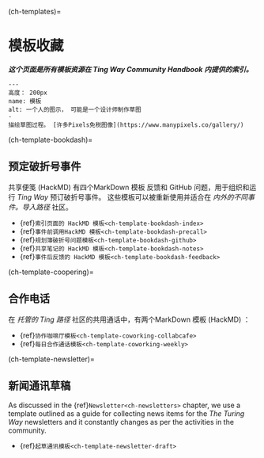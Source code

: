 (ch-templates)=
# 模板收藏

***这个页面是所有模板资源在 Ting Way Community Handbook 内提供的索引。***

```{figure} ../figures/templates.png
---
高度： 200px
name: 模板
alt: 一个人的图示， 可能是一个设计师制作草图
-
描绘草图过程。 [许多Pixels免税图像](https://www.manypixels.co/gallery/)
```

(ch-template-bookdash)=
## 预定破折号事件

共享便笺 (HackMD) 有四个MarkDown 模板 反馈和 GitHub 问题，用于组织和运行 _Ting Way_ 预订破折号事件。 这些模板可以被重新使用并适合在 _内外的不同事件。导入路径_ 社区。

- {ref}`索引页面的 HackMD 模板<ch-template-bookdash-index>`
- {ref}`事件前调用HackMD 模板<ch-template-bookdash-precall>`
- {ref}`规划簿破折号问题模板<ch-template-bookdash-github>`
- {ref}`共享笔记的 HackMD 模板<ch-template-bookdash-notes>`
- {ref}`事件后反馈的 HackMD 模板<ch-template-bookdash-feedback>`

(ch-template-coopering)=
## 合作电话

在 _托管的 Ting 路径_ 社区的共用通话中，有两个MarkDown 模板 (HackMD) ：

- {ref}`协作咖啡厅模板<ch-template-coworking-collabcafe>`
- {ref}`每日合作通话模板<ch-template-coworking-weekly>`

(ch-template-newsletter)=
## 新闻通讯草稿

As discussed in the {ref}`Newsletter<ch-newsletters>` chapter, we use a template outlined as a guide for collecting news items for the _The Turing Way_ newsletters and it constantly changes as per the activities in the community.

- {ref}`起草通讯模板<ch-template-newsletter-draft>`
